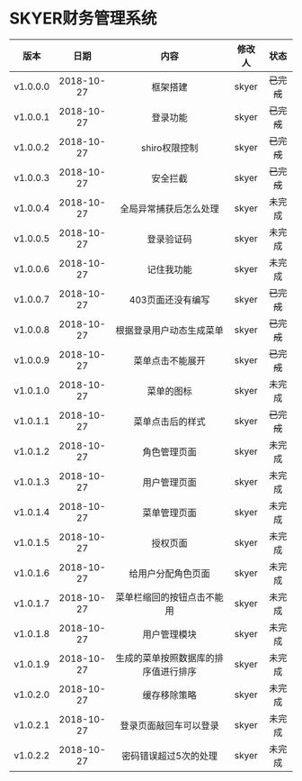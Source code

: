 # SKYER财务管理系统
|版本|日期|内容|修改人|状态|
|:---:|:---:|:---:|:---:|:---:|
|v1.0.0.0|2018-10-27|框架搭建|skyer|~~已完成~~|
|v1.0.0.1|2018-10-27|登录功能|skyer|~~已完成~~|
|v1.0.0.2|2018-10-27|shiro权限控制|skyer|~~已完成~~|
|v1.0.0.3|2018-10-27|安全拦截|skyer|~~已完成~~|
|v1.0.0.4|2018-10-27|全局异常捕获后怎么处理|skyer|未完成|
|v1.0.0.5|2018-10-27|登录验证码|skyer|未完成|
|v1.0.0.6|2018-10-27|记住我功能|skyer|未完成|
|v1.0.0.7|2018-10-27|403页面还没有编写|skyer|~~已完成~~|
|v1.0.0.8|2018-10-27|根据登录用户动态生成菜单|skyer|~~已完成~~|
|v1.0.0.9|2018-10-27|菜单点击不能展开|skyer|~~已完成~~|
|v1.0.1.0|2018-10-27|菜单的图标|skyer|未完成|
|v1.0.1.1|2018-10-27|菜单点击后的样式|skyer|~~已完成~~|
|v1.0.1.2|2018-10-27|角色管理页面|skyer|未完成|
|v1.0.1.3|2018-10-27|用户管理页面|skyer|未完成|
|v1.0.1.4|2018-10-27|菜单管理页面|skyer|未完成|
|v1.0.1.5|2018-10-27|授权页面|skyer|未完成|
|v1.0.1.6|2018-10-27|给用户分配角色页面|skyer|未完成|
|v1.0.1.7|2018-10-27|菜单栏缩回的按钮点击不能用|skyer|未完成|
|v1.0.1.8|2018-10-27|用户管理模块|skyer|未完成|
|v1.0.1.9|2018-10-27|生成的菜单按照数据库的排序值进行排序|skyer|未完成|
|v1.0.2.0|2018-10-27|缓存移除策略|skyer|未完成|
|v1.0.2.1|2018-10-27|登录页面敲回车可以登录|skyer|未完成|
|v1.0.2.2|2018-10-27|密码错误超过5次的处理|skyer|未完成|

